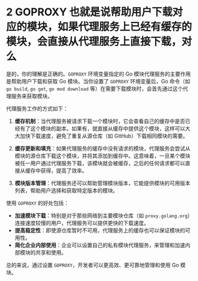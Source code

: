 # 2 GOPROXY 也就是说帮助用户下载对应的模块，如果代理服务上已经有缓存的模块，会直接从代理服务上直接下载，对么

是的，你的理解是正确的。`GOPROXY` 环境变量指定的 Go 模块代理服务的主要作用是帮助用户下载和获取 Go 模块。当你设置了 `GOPROXY` 环境变量后，Go 命令（如 `go build`, `go get`, `go mod download` 等）在需要下载模块时，会首先通过这个代理服务来获取模块。

代理服务工作的方式如下：

1. **缓存机制**：当代理服务被请求下载一个模块时，它会查看自己的缓存中是否已经有了这个模块的副本。如果有，就直接从缓存中提供这个模块，这样可以大大加快下载速度，避免了重复从源仓库（如 GitHub）下载相同模块的需要。

2. **缓存更新和填充**：如果代理服务的缓存中没有请求的模块，代理服务会尝试从模块的源仓库下载这个模块，并将其添加到缓存中。这意味着，一旦某个模块被任一用户通过代理服务下载，该模块就会被缓存，之后的任何请求都可以直接从缓存中获得，提高了效率。

3. **模块版本管理**：代理服务还可以帮助管理模块版本，它能提供模块的可用版本列表，帮助用户选择和获取特定版本的模块。

使用 `GOPROXY` 的好处包括：

-   **加速模块下载**：特别是对于那些网络到主要模块仓库（如 `proxy.golang.org`）连接速度较慢的用户，代理服务可以提供更快的下载速度。
-   **提高稳定性**：即使源仓库暂时不可用，代理服务上的缓存也可以保证模块的可用性。
-   **简化企业内部使用**：企业可以设置自己的私有模块代理服务，来管理和加速内部模块的共享和使用。

总的来说，通过设置 `GOPROXY`，开发者可以更高效、更可靠地管理和使用 Go 模块。
